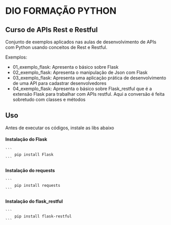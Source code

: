 # DIO FORMAÇÃO PYTHON

## Curso de APIs Rest e Restful

Conjunto de exemplos aplicados nas aulas de desenvolvimento de APIs com Python usando conceitos de Rest e Restful.

Exemplos:
- 01_exemplo_flask: Apresenta o básico sobre Flask
- 02_exemplo_flask: Apresenta o manipulação de Json com Flask
- 03_exemplo_flask: Apresenta uma aplicação prática de desenvolvimento de uma API para cadastrar desenvolvedores
- 04_exemplo_flask: Apresenta o básico sobre Flask_restful que é a extensão Flask para trabalhar com APIs restful. Aqui a conversão é feita sobretudo com classes e métodos

## Uso

Antes de executar os códigos, instale as libs abaixo

#### Instalação do Flask
    ```
        pip install Flask
    ```
#### Instalação do requests
    ```
        pip install requests
    ```
#### Instalação do flask_restful
    ```
        pip install flask-restful
    ```